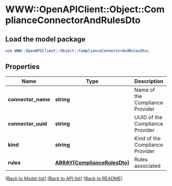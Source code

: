 # WWW::OpenAPIClient::Object::ComplianceConnectorAndRulesDto

## Load the model package
```perl
use WWW::OpenAPIClient::Object::ComplianceConnectorAndRulesDto;
```

## Properties
Name | Type | Description | Notes
------------ | ------------- | ------------- | -------------
**connector_name** | **string** | Name of the Compliance Provider | [optional] 
**connector_uuid** | **string** | UUID of the Compliance Provider | [optional] 
**kind** | **string** | Kind of the Compliance Provider | [optional] 
**rules** | [**ARRAY[ComplianceRulesDto]**](ComplianceRulesDto.md) | Rules associated | [optional] 

[[Back to Model list]](../README.md#documentation-for-models) [[Back to API list]](../README.md#documentation-for-api-endpoints) [[Back to README]](../README.md)


